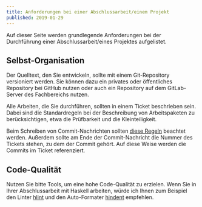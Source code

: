 ```yaml
---
title: Anforderungen bei einer Abschlussarbeit/einem Projekt
published: 2019-01-29
---
```


Auf dieser Seite werden grundlegende Anforderungen bei der Durchführung einer Abschlussarbeit/eines Projektes aufgelistet.

## Selbst-Organisation
Der Quelltext, den Sie entwickeln, sollte mit einem Git-Repository versioniert werden.
Sie können dazu ein privates oder öffentliches Repository bei GitHub nutzen oder auch ein Repository auf dem GitLab-Server des Fachbereichs nutzen.

Alle Arbeiten, die Sie durchführen, sollten in einem Ticket beschrieben sein.
Dabei sind die Standardregeln bei der Beschreibung von Arbeitspaketen zu berücksichtigen, etwa die Prüfbarkeit und die Kleinteiligkeit.

Beim Schreiben von Commit-Nachrichten sollten [diese Regeln](https://chris.beams.io/posts/git-commit/) beachtet werden.
Außerdem sollte am Ende der Commit-Nachricht die Nummer des Tickets stehen, zu dem der Commit gehört.
Auf diese Weise werden die Commits im Ticket referenziert.

## Code-Qualität

Nutzen Sie bitte Tools, um eine hohe Code-Qualität zu erzielen.
Wenn Sie in Ihrer Abschlussarbeit mit Haskell arbeiten, würde ich Ihnen zum Beispiel den Linter [hlint](http://community.haskell.org/~ndm/darcs/hlint/hlint.htm)
und den Auto-Formater [hindent](https://github.com/chrisdone/hindent) empfehlen.

<!-- ## Text

Wenn Sie möchten, können Sie Ihre Bachelorarbeit mit Word schreiben.
Im Master müssen Sie Ihre Abschlussarbeit mit LaTeX verfassen. -->
